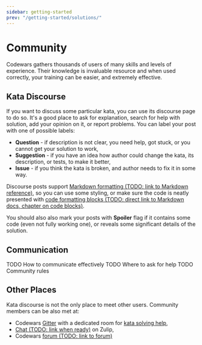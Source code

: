 ```yaml
---
sidebar: getting-started
prev: "/getting-started/solutions/"
---
```


# Community

Codewars gathers thousands of users of many skills and levels of experience. Their knowledge is invaluable resource and when used correctly, your training can be easier, and extremely effective.

## Kata Discourse

If you want to discuss some particular kata, you can use its discourse page to do so. It's a good place to ask for explanation, search for help with solution, add your opinion on it, or report problems. You can label your post with one of possible labels:
 - **Question** - if description is not clear, you need help, got stuck, or you cannot get your solution to work,
 - **Suggestion** - if you have an idea how author could change the kata, its description, or tests, to make it better,
 - **Issue** - if you think the kata is broken, and author needs to fix it in some way.

Discourse posts support [Markdown formatting (TODO: link to Markdown reference)](), so you can use some styling, or make sure the code is neatly presented with [code formatting blocks (TODO: direct link to Markdown docs, chapter on code blocks)](). 

You should also also mark your posts with **Spoiler** flag if it contains some code (even not fully working one), or reveals some significant details of the solution. 

## Communication

TODO How to communicate effectively
TODO Where to ask for help
TODO Community rules

## Other Places

Kata discourse is not the only place to meet other users. Community members can be also met at:
 - Codewars [Gitter](https://gitter.im/Codewars/codewars.com) with a dedicated room for [kata solving help](https://gitter.im/Codewars/codewars.com/kata-solving-help),
 - [Chat (TODO: link when ready)]() on Zulip,
 - Codewars [forum (TODO: link to forum)]()